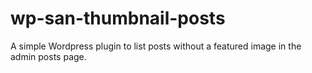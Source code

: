 # wp-san-thumbnail-posts
A simple Wordpress plugin to list posts without a featured image in the admin posts page.
